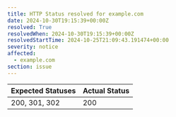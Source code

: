 ```yaml
---
title: HTTP Status resolved for example.com
date: 2024-10-30T19:15:39+00:00Z
resolved: True
resolvedWhen: 2024-10-30T19:15:39+00:00Z
resolvedStartTime: 2024-10-25T21:09:43.191474+00:00
severity: notice
affected:
  - example.com
section: issue
---
```


| Expected Statuses | Actual Status  |
|-------------------|----------------|
| 200, 301, 302 | 200 |
